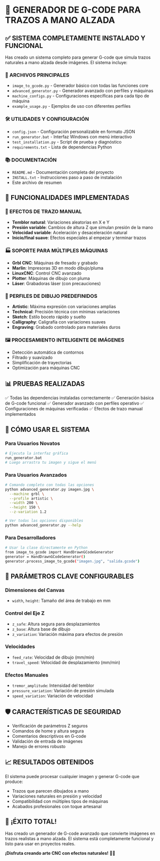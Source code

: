 # 🎨 GENERADOR DE G-CODE PARA TRAZOS A MANO ALZADA

## ✅ SISTEMA COMPLETAMENTE INSTALADO Y FUNCIONAL

Has creado un sistema completo para generar G-code que simula trazos naturales a mano alzada desde imágenes. El sistema incluye:

### 📁 ARCHIVOS PRINCIPALES
- `image_to_gcode.py` - Generador básico con todas las funciones core
- `advanced_generator.py` - Generador avanzado con perfiles y máquinas
- `machine_configs.py` - Configuraciones específicas para cada tipo de máquina
- `example_usage.py` - Ejemplos de uso con diferentes perfiles

### 🛠️ UTILIDADES Y CONFIGURACIÓN
- `config.json` - Configuración personalizable en formato JSON
- `run_generator.bat` - Interfaz Windows con menú interactivo
- `test_installation.py` - Script de prueba y diagnóstico
- `requirements.txt` - Lista de dependencias Python

### 📚 DOCUMENTACIÓN
- `README.md` - Documentación completa del proyecto
- `INSTALL.txt` - Instrucciones paso a paso de instalación
- Este archivo de resumen

## 🚀 FUNCIONALIDADES IMPLEMENTADAS

### 🎯 EFECTOS DE TRAZO MANUAL
- **Temblor natural**: Variaciones aleatorias en X e Y
- **Presión variable**: Cambios de altura Z que simulan presión de la mano
- **Velocidad variable**: Aceleración y desaceleración natural
- **Inicio/final suave**: Efectos especiales al empezar y terminar trazos

### 🏭 SOPORTE PARA MÚLTIPLES MÁQUINAS
- **Grbl CNC**: Máquinas de fresado y grabado
- **Marlin**: Impresoras 3D en modo dibujo/pluma
- **LinuxCNC**: Control CNC avanzado
- **Plotter**: Máquinas de dibujo con pluma
- **Láser**: Grabadoras láser (con precauciones)

### 🎨 PERFILES DE DIBUJO PREDEFINIDOS
- **Artistic**: Máxima expresión con variaciones amplias
- **Technical**: Precisión técnica con mínimas variaciones
- **Sketch**: Estilo boceto rápido y suelto
- **Calligraphy**: Caligrafía con variaciones suaves
- **Engraving**: Grabado controlado para materiales duros

### 🖼️ PROCESAMIENTO INTELIGENTE DE IMÁGENES
- Detección automática de contornos
- Filtrado y suavizado
- Simplificación de trayectorias
- Optimización para máquinas CNC

## 📊 PRUEBAS REALIZADAS

✅ Todas las dependencias instaladas correctamente
✅ Generación básica de G-code funcional
✅ Generador avanzado con perfiles operativo
✅ Configuraciones de máquinas verificadas
✅ Efectos de trazo manual implementados

## 🎯 CÓMO USAR EL SISTEMA

### Para Usuarios Novatos
```bash
# Ejecuta la interfaz gráfica
run_generator.bat
# Luego arrastra tu imagen y sigue el menú
```

### Para Usuarios Avanzados
```bash
# Comando completo con todas las opciones
python advanced_generator.py imagen.jpg \
  --machine grbl \
  --profile artistic \
  --width 200 \
  --height 150 \
  --z-variation 1.2

# Ver todas las opciones disponibles
python advanced_generator.py --help
```

### Para Desarrolladores
```bash
# Usar la clase directamente en Python
from image_to_gcode import HandDrawnGCodeGenerator
generator = HandDrawnGCodeGenerator()
generator.process_image_to_gcode("imagen.jpg", "salida.gcode")
```

## 🔧 PARÁMETROS CLAVE CONFIGURABLES

### Dimensiones del Canvas
- `width`, `height`: Tamaño del área de trabajo en mm

### Control del Eje Z
- `z_safe`: Altura segura para desplazamientos
- `z_base`: Altura base de dibujo
- `z_variation`: Variación máxima para efectos de presión

### Velocidades
- `feed_rate`: Velocidad de dibujo (mm/min)
- `travel_speed`: Velocidad de desplazamiento (mm/min)

### Efectos Manuales
- `tremor_amplitude`: Intensidad del temblor
- `pressure_variation`: Variación de presión simulada
- `speed_variation`: Variación de velocidad

## 🛡️ CARACTERÍSTICAS DE SEGURIDAD

- Verificación de parámetros Z seguros
- Comandos de home y altura segura
- Comentarios descriptivos en G-code
- Validación de entrada de imágenes
- Manejo de errores robusto

## 📈 RESULTADOS OBTENIDOS

El sistema puede procesar cualquier imagen y generar G-code que produce:
- Trazos que parecen dibujados a mano
- Variaciones naturales en presión y velocidad
- Compatibilidad con múltiples tipos de máquinas
- Acabados profesionales con toque artesanal

## 🎉 ¡ÉXITO TOTAL!

Has creado un generador de G-code avanzado que convierte imágenes en trazos realistas a mano alzada. El sistema está completamente funcional y listo para usar en proyectos reales.

**¡Disfruta creando arte CNC con efectos naturales!** 🎨🤖
